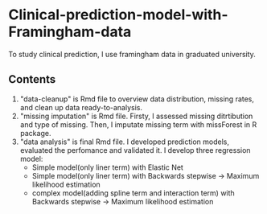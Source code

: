 # Clinical-prediction-model-with-Framingham-data
To study clinical prediction, I use framingham data in graduated university.
## Contents
1. "data-cleanup" is Rmd file to overview data distribution, missing rates, and clean up data ready-to-analysis.
2. "missing imputation" is Rmd file. Firsty, I assessed missing ditrtibution and type of missing. Then, I imputate missing term with missForest in R package.
3. "data analysis" is final Rmd file. I developed prediction models, evaluated the perfomance and validated it.
   I develop three regression model:
     - Simple model(only liner term) with Elastic Net
     - Simple model(only liner term) with Backwards stepwise -> Maximum likelihood estimation 
     - complex model(adding spline term and interaction term) with Backwards stepwise -> Maximum likelihood estimation 
